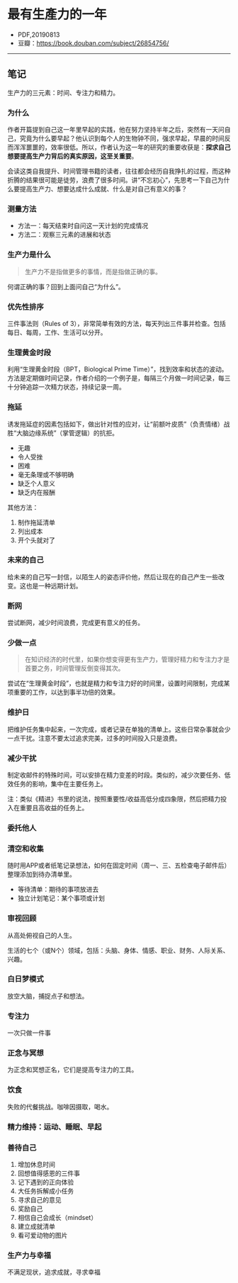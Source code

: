 # 最有生產力的一年

- PDF,20190813
- 豆瓣：https://book.douban.com/subject/26854756/

---

## 笔记

生产力的三元素：时间、专注力和精力。

### 为什么

作者开篇提到自己这一年里早起的实践，他在努力坚持半年之后，突然有一天问自己，究竟为什么要早起？他认识到每个人的生物钟不同，强求早起，早晨的时间反而浑浑噩噩的，效率很低。所以，作者认为这一年的研究的重要收获是：**探求自己想要提高生产力背后的真实原因，这至关重要**。

会读这类自我提升、时间管理书籍的读者，往往都会经历自我挣扎的过程，而这种折腾的结果很可能是徒劳，浪费了很多时间。讲“不忘初心”，先思考一下自己为什么要提高生产力、想要达成什么成就、什么是对自己有意义的事？

### 测量方法

- 方法一：每天结束时自问这一天计划的完成情况
- 方法二：观察三元素的进展和状态

### 生产力是什么

> 生产力不是指做更多的事情，而是指做正确的事。

何谓正确的事？回到上面问自己“为什么”。

### 优先性排序

三件事法则（Rules of 3），非常简单有效的方法，每天列出三件事并检查。包括每日、每周，工作、生活可以分开。

### 生理黄金时段

利用“生理黄金时段（BPT，Biological Prime Time）”，找到效率和状态的波动。方法是定期做时间记录，作者介绍的一个例子是，每隔三个月做一时间记录，每三十分钟追踪一次精力状态，持续记录一周。

### 拖延

诱发拖延症的因素包括如下，做出针对性的应对，让“前额叶皮质”（负责情绪）战胜“大脑边缘系统”（掌管逻辑）的抗拒。

- 无趣
- 令人受挫
- 困难
- 毫无条理或不够明确
- 缺乏个人意义
- 缺乏内在报酬

其他方法：

1. 制作拖延清单
2. 列出成本
3. 开个头就对了

### 未来的自己

给未来的自己写一封信，以陌生人的姿态评价他，然后让现在的自己产生一些改变。这也是一种远期计划。

### 断网

尝试断网，减少时间浪费，完成更有意义的任务。

### 少做一点

> 在知识经济的时代里，如果你想变得更有生产力，管理好精力和专注力才是首要之务，时间管理反倒变得其次。

尝试在“生理黄金时段”，也就是精力和专注力好的时间里，设置时间限制，完成某项重要的工作，以达到事半功倍的效果。

### 维护日

把维护任务集中起来，一次完成，或者记录在单独的清单上。这些日常杂事就会少一点干扰。注意不要太过追求完美，过多的时间投入只是浪费。

### 减少干扰

制定收邮件的特殊时间，可以安排在精力变差的时段。类似的，减少次要任务、低效任务的影响，集中在主要任务上。

注：类似《精进》书里的说法，按照重要性/收益高低分成四象限，然后把精力投入在重要且高收益的任务上。

### 委托他人

### 清空和收集

随时用APP或者纸笔记录想法，如何在固定时间（周一、三、五检查电子邮件后）整理添加到待办清单里。

- 等待清单：期待的事项放进去
- 独立计划笔记：某个事项或计划

### 审视回顾

从高处俯视自己的人生。

生活的七个（或N个）领域，包括：头脑、身体、情感、职业、财务、人际关系、兴趣。

### 白日梦模式

放空大脑，捕捉点子和想法。

### 专注力

一次只做一件事

### 正念与冥想

为正念和冥想正名，它们是提高专注力的工具。

### 饮食

失败的代餐挑战。咖啡因摄取，喝水。

### 精力维持：运动、睡眠、早起

### 善待自己

1. 增加休息时间
2. 回想值得感恩的三件事
3. 记下遇到的正向体验
4. 大任务拆解成小任务
5. 寻求自己的意见
6. 奖励自己
7. 相信自己会成长（mindset）
8. 建立成就清单
9. 看可爱动物的图片

### 生产力与幸福

不满足现状，追求成就，寻求幸福
